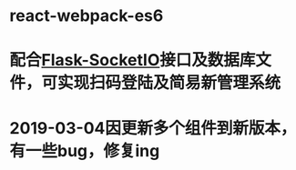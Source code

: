 # react-webpack-es6
# 配合<a href='https://github.com/iplash/Flask-SocketIO'>Flask-SocketIO</a>接口及数据库文件，可实现扫码登陆及简易新管理系统
# 2019-03-04因更新多个组件到新版本，有一些bug，修复ing